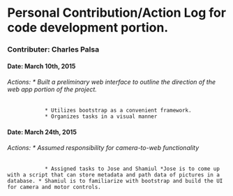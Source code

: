 #  Personal Contribution/Action Log for code development portion.
### Contributer: Charles Palsa

#### Date: March 10th, 2015
###### Actions: * Built a preliminary web interface to outline the direction of the web app portion of the project. 
				* Utilizes bootstrap as a convenient framework.
				* Organizes tasks in a visual manner

#### Date: March 24th, 2015
###### Actions: * Assumed responsibility for camera-to-web functionality
				* Assigned tasks to Jose and Shamiul *Jose is to come up with a script that can store metadata and path data of pictures in a database. * Shamiul is to familiarize with bootstrap and build the UI for camera and motor controls. 